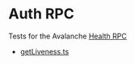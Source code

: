 # Auth RPC

Tests for the Avalanche [Health RPC](https://docs.avax.network/build/avalanchego-apis/health-api)

* [getLiveness.ts](./getLiveness.ts)
